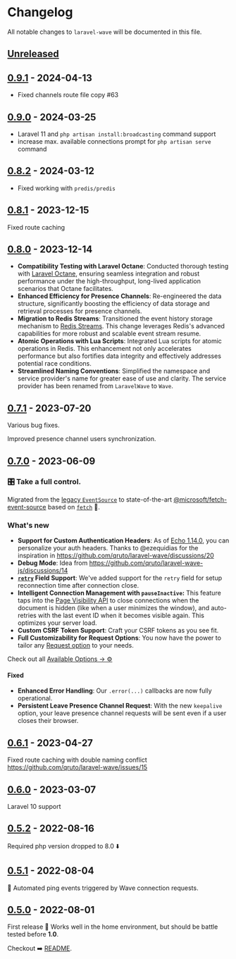 # Changelog

All notable changes to `laravel-wave` will be documented in this file.

## [Unreleased](https://github.com/qruto/laravel-wave/compare/0.9.1...main)

## [0.9.1](https://github.com/qruto/laravel-wave/compare/0.9.0...0.9.1) - 2024-04-13

- Fixed channels route file copy #63

## [0.9.0](https://github.com/qruto/laravel-wave/compare/0.8.2...0.9.0) - 2024-03-25

- Laravel 11 and `php artisan install:broadcasting` command support
- increase max. available connections prompt for `php artisan serve` command

## [0.8.2](https://github.com/qruto/laravel-wave/compare/0.8.1...0.8.2) - 2024-03-12

- Fixed working with `predis/predis`

## [0.8.1](https://github.com/qruto/laravel-wave/compare/0.8.0...0.8.1) - 2023-12-15

Fixed route caching

## [0.8.0](https://github.com/qruto/laravel-wave/compare/0.7.1...0.8.0) - 2023-12-14

- **Compatibility Testing with Laravel Octane**: Conducted thorough testing with [Laravel Octane](https://laravel.com/docs/10.x/octane), ensuring seamless integration and robust performance under the high-throughput, long-lived application scenarios that Octane facilitates.
- **Enhanced Efficiency for Presence Channels**: Re-engineered the data structure, significantly boosting the efficiency of data storage and retrieval processes for presence channels.
- **Migration to Redis Streams**: Transitioned the event history storage mechanism to [Redis Streams](https://redis.io/docs/data-types/streams). This change leverages Redis's advanced capabilities for more robust and scalable event stream resume.
- **Atomic Operations with Lua Scripts**: Integrated Lua scripts for atomic operations in Redis. This enhancement not only accelerates performance but also fortifies data integrity and effectively addresses potential race conditions.
- **Streamlined Naming Conventions**: Simplified the namespace and service provider's name for greater ease of use and clarity. The service provider has been renamed from `LaravelWave` to `Wave`.

## [0.7.1](https://github.com/qruto/laravel-wave/compare/0.7.0...0.7.1) - 2023-07-20

Various bug fixes.

Improved presence channel users synchronization.

## [0.7.0](https://github.com/qruto/laravel-wave/compare/0.6.1...0.7.0) - 2023-06-09

### 🎛️ Take a full control.

Migrated from the [legacy `EventSource`](https://github.com/whatwg/html/issues/2177#issuecomment-267270198) to state-of-the-art  [@microsoft/fetch-event-source](https://github.com/Azure/fetch-event-source) based on [`fetch`](https://developer.mozilla.org/en-US/docs/Web/API/Fetch_API) 💪.

### What's new

- **Support for Custom Authentication Headers**: As of [Echo 1.14.0](https://github.com/laravel/echo/releases/tag/v1.14.0), you can personalize your auth headers. Thanks to @ezequidias for the inspiration in https://github.com/qruto/laravel-wave/discussions/20
- **Debug Mode**: Idea from https://github.com/qruto/laravel-wave-js/discussions/14
- **[`retry`](https://developer.mozilla.org/en-US/docs/Web/API/Server-sent_events/Using_server-sent_events#retry) Field Support**: We've added support for the `retry` field for setup reconnection time after connection close.
- **Intelligent Connection Management with `pauseInactive`:** This feature taps into the [Page Visibility API](https://developer.mozilla.org/en-US/docs/Web/API/Page_Visibility_API) to close connections when the document is hidden (like when a user minimizes the window), and auto-retries with the last event ID when it becomes visible again. This optimizes your server load.
- **Custom CSRF Token Support**: Craft your CSRF tokens as you see fit.
- **Full Customizability for Request Options**: You now have the power to tailor any [Request option](https://developer.mozilla.org/en-US/docs/Web/API/Request/Request#options) to your needs.

Check out all [Available Options → ⚙️](https://github.com/qruto/laravel-wave#client-options)

#### Fixed

- **Enhanced Error Handling**: Our `.error(...)` callbacks are now fully operational.
- **Persistent Leave Presence Channel Request**: With the new `keepalive` option, your leave presence channel requests will be sent even if a user closes their browser.

## [0.6.1](https://github.com/qruto/laravel-wave/compare/0.6.0...0.6.1) - 2023-04-27

Fixed route caching with double naming conflict https://github.com/qruto/laravel-wave/issues/15

## [0.6.0](https://github.com/qruto/laravel-wave/compare/0.5.2...0.6.0) - 2023-03-07

Laravel 10 support

## [0.5.2](https://github.com/qruto/laravel-wave/compare/0.5.1...0.5.2) - 2022-08-16

Required php version dropped to 8.0 ⬇️

## [0.5.1](https://github.com/qruto/laravel-wave/compare/0.5.0...0.5.1) - 2022-08-04

🤖 Automated ping events triggered by Wave connection requests.

## [0.5.0](https://github.com/qruto/laravel-wave/compare/3cacf22...0.5.0) - 2022-08-01

First release  🎉 Works well in the home environment, but should be battle tested before **1.0**.

Checkout ➡️ [README](https://github.com/qruto/laravel-wave/blob/main/README.md).
